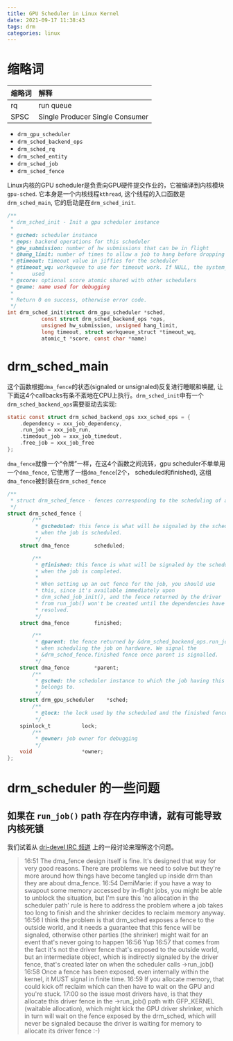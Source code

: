```yaml
---
title: GPU Scheduler in Linux Kernel
date: 2021-09-17 11:38:43
tags: drm
categories: linux
---
```


# 缩略词
| 缩略词                      | 解释                                      |
|:----------------------------|:------------------------------------------|
| rq                          | run queue                                 |
| SPSC                        | Single Producer Single Consumer           |

<!--more-->

- `drm_gpu_scheduler`
- `drm_sched_backend_ops`
- `drm_sched_rq`
- `drm_sched_entity`
- `drm_sched_job`
- `drm_sched_fence`

Linux内核的GPU scheduler是负责向GPU硬件提交作业的，它被编译到内核模块`gpu-sched`. 它本身是一个内核线程`kthread`, 这个线程的入口函数是`drm_sched_main`, 它的启动是在`drm_sched_init`. 


```c
/**
 * drm_sched_init - Init a gpu scheduler instance
 *
 * @sched: scheduler instance
 * @ops: backend operations for this scheduler
 * @hw_submission: number of hw submissions that can be in flight
 * @hang_limit: number of times to allow a job to hang before dropping it
 * @timeout: timeout value in jiffies for the scheduler
 * @timeout_wq: workqueue to use for timeout work. If NULL, the system_wq is
 *		used
 * @score: optional score atomic shared with other schedulers
 * @name: name used for debugging
 *
 * Return 0 on success, otherwise error code.
 */
int drm_sched_init(struct drm_gpu_scheduler *sched,
		   const struct drm_sched_backend_ops *ops,
		   unsigned hw_submission, unsigned hang_limit,
		   long timeout, struct workqueue_struct *timeout_wq,
		   atomic_t *score, const char *name)
```

# drm_sched_main

这个函数根据`dma_fence`的状态(signaled or unsignaled)反复进行睡眠和唤醒, 让下面这4个callbacks有条不紊地在CPU上执行。`drm_sched_init`中有一个`drm_sched_backend_ops`需要驱动去实现:

```c
static const struct drm_sched_backend_ops xxx_sched_ops = {
	.dependency = xxx_job_dependency,
	.run_job = xxx_job_run,
	.timedout_job = xxx_job_timedout,
	.free_job = xxx_job_free
};
```

`dma_fence`就像一个“令牌”一样，在这4个函数之间流转，gpu scheduler不单单用一个`dma_fence`, 它使用了一组`dma_fence`(2个， scheduled和finished), 这组`dma_fence`被封装在`drm_sched_fence`

```c
/**
 * struct drm_sched_fence - fences corresponding to the scheduling of a job.
 */
struct drm_sched_fence {
        /**
         * @scheduled: this fence is what will be signaled by the scheduler
         * when the job is scheduled.
         */
	struct dma_fence		scheduled;

        /**
         * @finished: this fence is what will be signaled by the scheduler
         * when the job is completed.
         *
         * When setting up an out fence for the job, you should use
         * this, since it's available immediately upon
         * drm_sched_job_init(), and the fence returned by the driver
         * from run_job() won't be created until the dependencies have
         * resolved.
         */
	struct dma_fence		finished;

        /**
         * @parent: the fence returned by &drm_sched_backend_ops.run_job
         * when scheduling the job on hardware. We signal the
         * &drm_sched_fence.finished fence once parent is signalled.
         */
	struct dma_fence		*parent;
        /**
         * @sched: the scheduler instance to which the job having this struct
         * belongs to.
         */
	struct drm_gpu_scheduler	*sched;
        /**
         * @lock: the lock used by the scheduled and the finished fences.
         */
	spinlock_t			lock;
        /**
         * @owner: job owner for debugging
         */
	void				*owner;
};
```

# drm_scheduler 的一些问题

## 如果在 `run_job()` path 存在内存申请，就有可能导致内核死锁

我们试着从 [dri-devel IRC 频道](https://oftc.irclog.whitequark.org/dri-devel/2023-03-10#31964051;) 上的一段讨论来理解这个问题。

> 16:51 <gfxstrand> The dma_fence design itself is fine. It's designed that way for very good reasons. There are problems we need to solve but they're more around how things have become tangled up inside drm than they are about dma_fence.
> 16:54 <bbrezillon> DemiMarie: if you have a way to swapout some memory accessed by in-flight jobs, you might be able to unblock the situation, but I'm sure this 'no allocation in the scheduler path' rule is here to address the problem where a job takes too long to finish and the shrinker decides to reclaim memory anyway.
> 16:56 <bbrezillon> I think the problem is that drm_sched exposes a fence to the outside world, and it needs a guarantee that this fence will be signaled, otherwise other parties (the shrinker) might wait for an event that's never going to happen
> 16:56 <gfxstrand> Yup
> 16:57 <bbrezillon> that comes from the fact it's not the driver fence that's exposed to the outside world, but an intermediate object, which is indirectly signaled by the driver fence, that's created later on when the scheduler calls ->run_job()
> 16:58 <gfxstrand> Once a fence has been exposed, even internally within the kernel, it MUST signal in finite time.
> 16:59 <gfxstrand> If you allocate memory, that could kick off reclaim which can then have to wait on the GPU and you're stuck.
> 17:00 <bbrezillon> so the issue most drivers have, is that they allocate this driver fence in the ->run_job() path with GFP_KERNEL (waitable allocation), which might kick the GPU driver shrinker, which in turn will wait on the fence exposed by the drm_sched, which will never be signaled because the driver is waiting for memory to allocate its driver fence :-)
